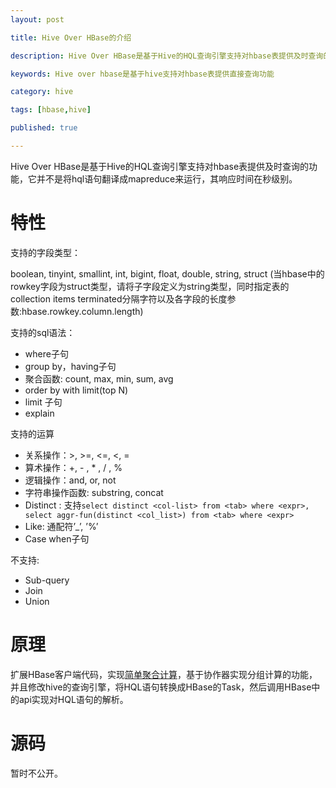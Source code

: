 ```yaml
---
layout: post

title: Hive Over HBase的介绍

description: Hive Over HBase是基于Hive的HQL查询引擎支持对hbase表提供及时查询的功能，它并不是将hql语句翻译成mapreduce来运行，其响应时间在秒级别。

keywords: Hive over hbase是基于hive支持对hbase表提供直接查询功能

category: hive

tags: [hbase,hive]

published: true

---
```


Hive Over HBase是基于Hive的HQL查询引擎支持对hbase表提供及时查询的功能，它并不是将hql语句翻译成mapreduce来运行，其响应时间在秒级别。

# 特性

支持的字段类型：

 boolean, tinyint, smallint, int, bigint, float, double, string, struct
(当hbase中的rowkey字段为struct类型，请将子字段定义为string类型，同时指定表的collection items terminated分隔字符以及各字段的长度参数:hbase.rowkey.column.length)

支持的sql语法：

- where子句
- group by，having子句
- 聚合函数: count, max, min, sum, avg
- order by with limit(top N)
- limit 子句
- explain

支持的运算

- 关系操作：>, >=, <=, <, =
- 算术操作：+, - , * , / , %
- 逻辑操作：and, or, not
- 字符串操作函数: substring, concat
- Distinct : 支持`select distinct <col-list> from <tab> where <expr>, select aggr-fun(distinct <col_list>) from <tab> where <expr>`
- Like: 通配符’_’, ’%’
- Case when子句

不支持:

- Sub-query
- Join
- Union

# 原理

扩展HBase客户端代码，实现[简单聚合计算](/2014/06/12/hbase-aggregate-client.html)，基于协作器实现分组计算的功能，并且修改hive的查询引擎，将HQL语句转换成HBase的Task，然后调用HBase中的api实现对HQL语句的解析。

# 源码

暂时不公开。
